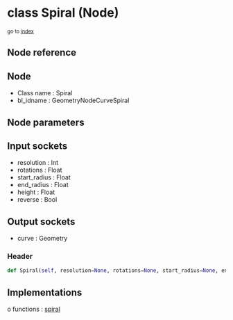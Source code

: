 # class Spiral (Node)

<sub>go to [index](/docs/index.md)</sub>

## Node reference

Node
----
 - Class name : Spiral
 - bl_idname : GeometryNodeCurveSpiral

Node parameters
---------------

Input sockets
-------------
 - resolution : Int
 - rotations : Float
 - start_radius : Float
 - end_radius : Float
 - height : Float
 - reverse : Bool

Output sockets
--------------
 - curve : Geometry

### Header

``` python
def Spiral(self, resolution=None, rotations=None, start_radius=None, end_radius=None, height=None, reverse=None, node_label=None, node_color=None):
```

## Implementations

o functions : [spiral](#spiral)


